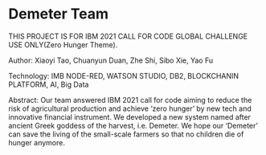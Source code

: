 # Demeter Team

THIS PROJECT IS FOR IBM 2021 CALL FOR CODE GLOBAL CHALLENGE USE ONLY(Zero Hunger Theme).

Author:
Xiaoyi Tao, Chuanyun Duan, Zhe Shi, Sibo Xie, Yao Fu

Technology: 
IMB NODE-RED, WATSON STUDIO, DB2, BLOCKCHANIN PLATFORM, AI, Big Data

Abstract:
Our team answered IBM 2021 call for code aiming to reduce the risk of agricultural production and achieve ‘zero hunger’ by new tech and innovative financial instrument. We developed a new system named after ancient Greek goddess of the harvest, i.e. Demeter. We hope our ‘Demeter’ can save the living of the small-scale farmers so that no children die of hunger anymore. 
